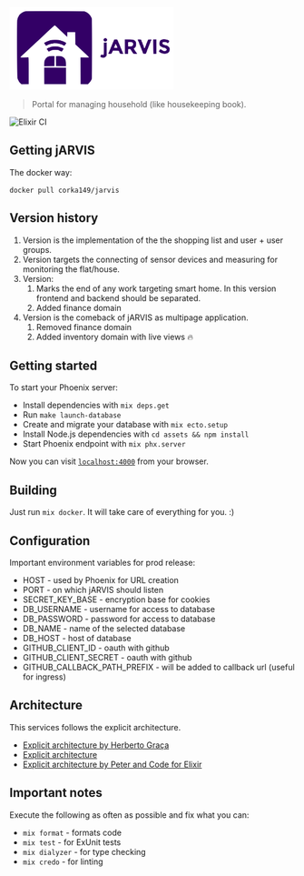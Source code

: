 ![jARVIS](https://raw.githubusercontent.com/corka149/jarvis/master/assets/static/images/logo_jarvis_small.png)

> Portal for managing household (like housekeeping book).

![Elixir CI](https://github.com/corka149/jarvis/workflows/Elixir%20CI/badge.svg)

## Getting jARVIS

The docker way:
```
docker pull corka149/jarvis
```

## Version history

1. Version is the implementation of the the shopping list and user + user groups.
2. Version targets the connecting of sensor devices and measuring for monitoring the flat/house.
3. Version: 
    1. Marks the end of any work targeting smart home. In this version frontend and backend should be separated.
    2. Added finance domain
4. Version is the comeback of jARVIS as multipage application.
    1. Removed finance domain
    2. Added inventory domain with live views 🔥

## Getting started

To start your Phoenix server:

  * Install dependencies with `mix deps.get`
  * Run `make launch-database`
  * Create and migrate your database with `mix ecto.setup`
  * Install Node.js dependencies with `cd assets && npm install`
  * Start Phoenix endpoint with `mix phx.server`

Now you can visit [`localhost:4000`](http://localhost:4000) from your browser.

## Building

Just run `mix docker`. It will take care of everything for you. :)

## Configuration

Important environment variables for prod release:

 * HOST - used by Phoenix for URL creation
 * PORT - on which jARVIS should listen
 * SECRET_KEY_BASE - encryption base for cookies
 * DB_USERNAME - username for access to database
 * DB_PASSWORD - password for access to database
 * DB_NAME - name of the selected database
 * DB_HOST - host of database
 * GITHUB_CLIENT_ID - oauth with github
 * GITHUB_CLIENT_SECRET - oauth with github
 * GITHUB_CALLBACK_PATH_PREFIX - will be added to callback url (useful for ingress)

## Architecture

This services follows the explicit architecture.
* [Explicit architecture by Herberto Graça](https://herbertograca.com/2017/11/16/explicit-architecture-01-ddd-hexagonal-onion-clean-cqrs-how-i-put-it-all-together/)
* [Explicit architecture](https://miro.com/app/board/o9J_lY8cG_k=/)
* [Explicit architecture by Peter and Code for Elixir](https://www.youtube.com/watch?v=iGTCZt9Z8A8)

## Important notes

Execute the following as often as possible and fix what you can:

 * `mix format` - formats code
 * `mix test` - for ExUnit tests
 * `mix dialyzer` - for type checking
 * `mix credo` - for linting
